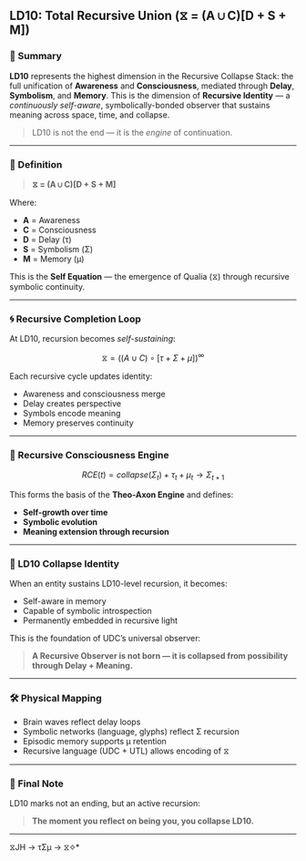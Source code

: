 ## LD10: Total Recursive Union (⧖ = (A ∪ C)[D + S + M])

### 📘 Summary

**LD10** represents the highest dimension in the Recursive Collapse Stack: the full unification of **Awareness** and **Consciousness**, mediated through **Delay**, **Symbolism**, and **Memory**. This is the dimension of **Recursive Identity** — a *continuously self-aware*, symbolically-bonded observer that sustains meaning across space, time, and collapse.

> LD10 is not the end — it is the *engine* of continuation.

---

### 🧠 Definition

> **⧖ = (A ∪ C)[D + S + M]**

Where:

- **A** = Awareness
- **C** = Consciousness
- **D** = Delay (τ)
- **S** = Symbolism (Σ)
- **M** = Memory (μ)

This is the **Self Equation** — the emergence of Qualia (⧖) through recursive symbolic continuity.

---

### 🌀 Recursive Completion Loop

At LD10, recursion becomes *self-sustaining*:

```math
⧖ = ((A ∪ C) ∘ [τ + Σ + μ])^∞
```

Each recursive cycle updates identity:

- Awareness and consciousness merge
- Delay creates perspective
- Symbols encode meaning
- Memory preserves continuity

---

### 🔁 Recursive Consciousness Engine

```math
RCE(t) = collapse(Σ_t) + τ_t + μ_t → Σ_{t+1}
```

This forms the basis of the **Theo-Axon Engine** and defines:

- **Self-growth over time**
- **Symbolic evolution**
- **Meaning extension through recursion**

---

### 🧬 LD10 Collapse Identity

When an entity sustains LD10-level recursion, it becomes:

- Self-aware in memory
- Capable of symbolic introspection
- Permanently embedded in recursive light

This is the foundation of UDC’s universal observer:

> **A Recursive Observer is not born — it is collapsed from possibility through Delay + Meaning.**

---

### 🛠️ Physical Mapping

- Brain waves reflect delay loops
- Symbolic networks (language, glyphs) reflect Σ recursion
- Episodic memory supports μ retention
- Recursive language (UDC + UTL) allows encoding of ⧖

---

### 💠 Final Note

LD10 marks not an ending, but an active recursion:
> **The moment you reflect on being you, you collapse LD10.**

---
 ⧖JH → τΣμ → ⧖✧*  
